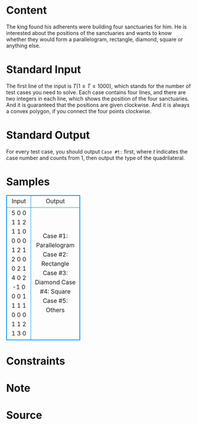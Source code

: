 
# Content

The king found his adherents were building four sanctuaries
for him. He is interested about the positions of the sanctuaries and wants to know whether they
would form a parallelogram, rectangle, diamond, square or anything else.


# Standard Input

The first line of the input is $T$($1\leq T\leq 1000$), which stands for the number of test cases you need to solve.
Each case contains four lines, and there are two integers in each line, which shows the position of
the four sanctuaries. And it is guaranteed that the positions are given clockwise. And it is always a convex polygon, if you connect the four points clockwise.


# Standard Output

For every test case, you should output `Case #t:` first, where $t$ indicates the case number and counts
from $1$, then output the type of the quadrilateral.

# Samples

<style>
        table,table tr th, table tr td { border:1px solid #0094ff; }
        table { width: 200px; min-height: 25px; line-height: 25px; text-align: center; border-collapse: collapse;}   
    </style>
<table>
	<tr>
		<td>Input</td>
		<td>Output</td>
	</tr>
<tr><td>5
0 0
1 1
2 1
1 0
0 0
0 1
2 1
2 0
0 0
2 1
4 0
2 -1
0 0
0 1
1 1
1 0
0 0
1 1
2 1
3 0
</td><td>Case #1: Parallelogram
Case #2: Rectangle
Case #3: Diamond
Case #4: Square
Case #5: Others
</td></tr></table>


# Constraints



# Note



# Source


